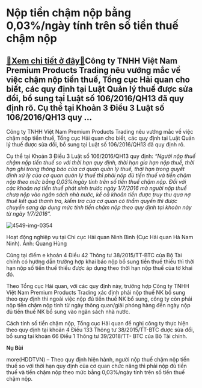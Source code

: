 Nộp tiền chậm nộp bằng 0,03%/ngày tính trên số tiền thuế chậm nộp
=================================================================

[:gift:Xem chi tiết ở đây:gift:](https://hddtvn.com/nop-tien-cham-nop-bang-003-ngay-tinh-tren-so-tien-thue-cham-nop/)Công ty TNHH Việt Nam Premium Products Trading nêu vướng mắc về việc chậm nộp tiền thuế, Tổng cục Hải quan cho biết, các quy định tại Luật Quản lý thuế được sửa đổi, bổ sung tại Luật số 106/2016/QH13 đã quy định rõ. Cụ thể tại Khoản 3 Điều 3 Luật số 106/2016/QH13 quy …
-----------------------------------------------------------------------------------------------------------------------------------------------------------------------------------------------------------------------------------------------------------------------------


Công ty TNHH Việt Nam Premium Products Trading nêu vướng mắc về việc chậm nộp tiền thuế, Tổng cục Hải quan cho biết, các quy định tại Luật Quản lý thuế được sửa đổi, bổ sung tại Luật số 106/2016/QH13 đã quy định rõ.


Cụ thể tại Khoản 3 Điều 3 Luật số 106/2016/QH13 quy định: *“Người nộp thuế chậm nộp tiền thuế so với thời hạn quy định, thời hạn gia hạn nộp thuế, thời hạn ghi trong thông báo của cơ quan quản lý thuế, thời hạn trong quyết định xử lý của cơ quan quản lý thuế thì phải nộp đủ tiền thuế và tiền chậm nộp theo mức bằng 0,03%/ngày tính trên số tiền thuế chậm nộp. Đối với các khoản nợ tiền thuể phát sinh trước ngày 1/7/2016 mà người nộp thuế chưa nộp vào ngân sách nhà nước, kể cả khoản tiền được truy thu qua nợ thuế kết quả thanh tra, kiểm tra của cơ quan có thẩm quyền thì được chuyển sang áp dụng mức tính tiền chậm nộp theo quy định tại khoản này từ ngày 1/7/2016”.*





![4549-img-0354](https://haiquanonline.com.vn/stores/news_dataimages/nubt/062020/03/15/in_article/4549_IMG_0354.jpg?rt=20201008091509 "Hoạt động nghiệp vụ tại Chi cục Hải quan Ninh Bình (Cục Hải quan Hà Nam Ninh). Ảnh: Quang Hùng")


Hoạt động nghiệp vụ tại Chi cục Hải quan Ninh Bình (Cục Hải quan Hà Nam Ninh). Ảnh: Quang Hùng



Cũng tại điểm e khoản 4 Điều 42 Thông tư 38/2015/TT-BTC của Bộ Tài chính có hướng dẫn trường hợp khai báo nộp bổ sung tiền thuế thiếu thì thời hạn nộp số tiền thuế thiếu được áp dụng theo thời hạn nộp thuế của tờ khai đó.


Theo Tổng cục Hải quan, với các quy định này, trường hợp Công ty TNHH Việt Nam Premium Products Trading xác định phải nộp thuế NK bổ sung theo quy định thì ngoài việc nộp đủ tiền thuế NK bổ sung, công ty còn phải nộp tiền chậm nộp tính từ ngày thông quan/giải phóng hàng đến ngày nộp đủ tiền thuế NK bổ sung vào ngân sách nhà nước.


Cách tính số tiền chậm nộp, Tổng cục Hải quan đề nghị công ty thực hiện theo quy định tại khoản 4 Điều 133 Thông tư 38/2015/TT-BTC được sửa đổi, bổ sung tại khoản 66 Điều 1 Thông tư 39/2018/TT- BTC của Bộ Tài chính.




**Nụ Bùi**



more(HDDTVN) – Theo quy định hiện hành, người nộp thuế chậm nộp tiền thuế so với thời hạn quy định của cơ quan chức năng thì phải nộp đủ tiền thuế và tiền chậm nộp theo mức bằng 0,03%/ngày tính trên số tiền thuế chậm nộp.

